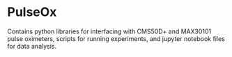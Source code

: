 # PulseOx

Contains python libraries for interfacing with CMS50D+ and MAX30101 pulse oximeters, scripts for running experiments, and jupyter notebook files for data analysis.
